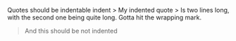 Quotes should be indentable
	indent
	> My indented quote
	> Is two lines long, with the second one being quite long. Gotta hit the wrapping mark.
> And this should be not indented